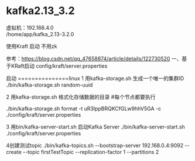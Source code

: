 # kafka2.13_3.2

虚拟机：192.168.4.0  
/home/app/kafka_2.13-3.2.0

使用Kraft 启动  不用zk

参考：https://blog.csdn.net/qq_47658874/article/details/122730520
一、基于KRaft启动
config/kraft/server.properties

启动
===============linux
1 用kafka-storage.sh 生成一个唯一的集群ID
./bin/kafka-storage.sh random-uuid

2 用kafka-storage.sh 格式化存储数据的目录
#每个节点都要执行

./bin/kafka-storage.sh format -t uR3lppBRQKCfGLw9hhV5GA  -c ./config/kraft/server.properties

3 用bin/kafka-server-start.sh 启动Kafka Server
./bin/kafka-server-start.sh ./config/kraft/server.properties

4创建测试topic
./bin/kafka-topics.sh --bootstrap-server 192.168.0.4:9092 --create --topic firstTestTopic --replication-factor 1 --partitions 2  